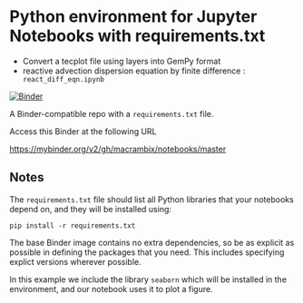 # Python environment for Jupyter Notebooks with requirements.txt

 - Convert a tecplot file using layers into GemPy format 
 - reactive advection dispersion equation by finite difference : ``` react_diff_eqn.ipynb```
 

[![Binder](https://mybinder.org/badge_logo.svg)](https://mybinder.org/v2/gh/macrambix/notebooks/master)

A Binder-compatible repo with a `requirements.txt` file.

Access this Binder at the following URL 

https://mybinder.org/v2/gh/macrambix/notebooks/master

## Notes
The `requirements.txt` file should list all Python libraries that your notebooks
depend on, and they will be installed using:

```
pip install -r requirements.txt
```

The base Binder image contains no extra dependencies, so be as
explicit as possible in defining the packages that you need. This includes
specifying explict versions wherever possible.

In this example we include the library `seaborn` which will be installed in
the environment, and our notebook uses it to plot a figure.
